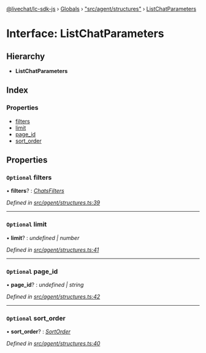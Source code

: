 [@livechat/lc-sdk-js](../README.md) › [Globals](../globals.md) › ["src/agent/structures"](../modules/_src_agent_structures_.md) › [ListChatParameters](_src_agent_structures_.listchatparameters.md)

# Interface: ListChatParameters

## Hierarchy

* **ListChatParameters**

## Index

### Properties

* [filters](_src_agent_structures_.listchatparameters.md#optional-filters)
* [limit](_src_agent_structures_.listchatparameters.md#optional-limit)
* [page_id](_src_agent_structures_.listchatparameters.md#optional-page_id)
* [sort_order](_src_agent_structures_.listchatparameters.md#optional-sort_order)

## Properties

### `Optional` filters

• **filters**? : *[ChatsFilters](_src_agent_structures_.chatsfilters.md)*

*Defined in [src/agent/structures.ts:39](https://github.com/livechat/lc-sdk-js/blob/9364105/src/agent/structures.ts#L39)*

___

### `Optional` limit

• **limit**? : *undefined | number*

*Defined in [src/agent/structures.ts:41](https://github.com/livechat/lc-sdk-js/blob/9364105/src/agent/structures.ts#L41)*

___

### `Optional` page_id

• **page_id**? : *undefined | string*

*Defined in [src/agent/structures.ts:42](https://github.com/livechat/lc-sdk-js/blob/9364105/src/agent/structures.ts#L42)*

___

### `Optional` sort_order

• **sort_order**? : *[SortOrder](../enums/_src_objects_index_.sortorder.md)*

*Defined in [src/agent/structures.ts:40](https://github.com/livechat/lc-sdk-js/blob/9364105/src/agent/structures.ts#L40)*
